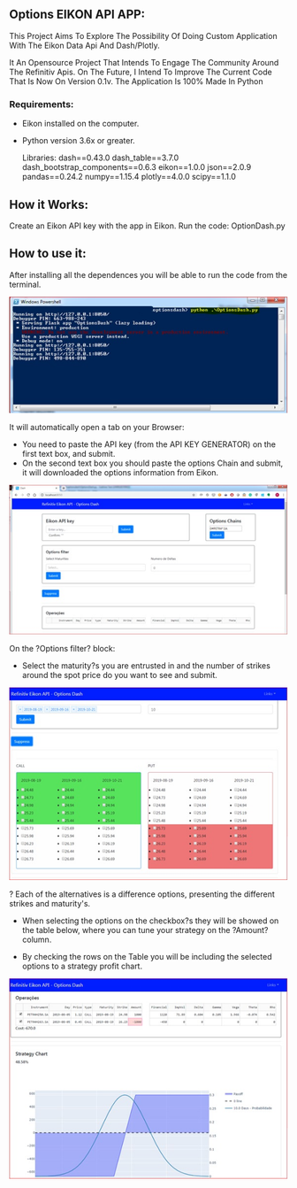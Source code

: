 ## Options EIKON API APP:

This Project Aims To Explore The Possibility Of Doing Custom Application With The Eikon Data Api And Dash/Plotly. 

It An Opensource Project That Intends To Engage The Community Around The Refinitiv Apis. On The Future, I Intend To Improve The Current Code That Is Now On Version 0.1v. The Application Is 100% Made In Python

### Requirements:
- Eikon installed on the computer.
- Python version 3.6x or greater.

	Libraries:
		dash==0.43.0
		dash_table==3.7.0
		dash_bootstrap_components==0.6.3
		eikon==1.0.0
		json==2.0.9
		pandas==0.24.2
		numpy==1.15.4
		plotly==4.0.0
		scipy==1.1.0


## How it Works:
Create an Eikon API key with the <App Key Generator>app in Eikon.
Run the code: OptionDash.py

## How to use it:

After installing all the dependences you will be able to run the code from the terminal.

<!-- <img src="./assets/cmd.jpeg" alt="Drawing" style="width: 500px"> -->
![alt text](https://github.com/PedroAMBH/Eikon_API_Oprions_Dash_App/blob/master/assets/cmd.jpg?raw=true)


It will automatically open a tab on your Browser:
-	You need to paste the API key (from the API KEY GENERATOR) on the first text box, and submit.
-	On the second text box you should paste the options Chain and submit, it will downloaded the options information from Eikon.

<!-- <img src="./assets/1.jpeg" alt="Drawing" style="width: 500px"> -->
![alt text](https://github.com/PedroAMBH/Eikon_API_Oprions_Dash_App/blob/master/assets/1.jpg?raw=true)

On the ?Options filter? block:
-	Select the maturity?s  you are entrusted in and the number of strikes around the spot price do you want to see and submit.

![alt text](https://github.com/PedroAMBH/Eikon_API_Oprions_Dash_App/blob/master/assets/2.jpg?raw=true)
<!-- <img src="./assets/2.jpeg" alt="Drawing" style="width: 500px"> -->

?	Each of the alternatives is a difference options, presenting the different strikes and maturity's. 


-	When selecting the options on the checkbox?s they will be showed on the table below, where you can tune your strategy on the ?Amount? column.

-	By checking the rows on the Table you will be including the selected options to a strategy profit chart.

![alt text](https://github.com/PedroAMBH/Eikon_API_Oprions_Dash_App/blob/master/assets/3.jpg?raw=true)
<!-- <img src="./assets/3.jpeg" alt="Drawing" style="width: 500px"> -->
